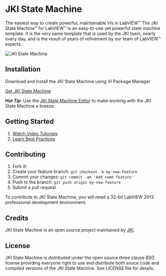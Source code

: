 # JKI State Machine
The easiest way to create powerful, maintainable VIs in LabVIEW™
The JKI State Machine™ for LabVIEW™ is an easy-to-use yet powerful state machine template. It is the very same template that is used by the JKI team, nearly every day, and is the result of years of refinement by our team of LabVIEW™ experts.

![JKI State Machine](https://cloud.githubusercontent.com/assets/381432/18533372/40d78f54-7a97-11e6-9455-0c55d923c06f.png)

## Installation
Download and install the JKI State Machine using VI Package Manager

[Get JKI State Machine](http://vipm.jki.net/#!/package/jki_lib_state_machine)

***Hot Tip***: Use the [JKI State Machine Editor](https://github.com/JKISoftware/JKI-State-Machine-Editor) to make working with the JKI State Machine a breeze.

## Getting Started
1. [Watch Video Tutorials](https://www.youtube.com/playlist?list=PL8BF8A6F0F4739D46)
2. [Learn Best Practices](http://blog.jki.net/products/state-machine/jki-state-machine-best-practices/)

## Contributing

1. Fork it!
2. Create your feature branch: `git checkout -b my-new-feature`
3. Commit your changes: `git commit -am 'Add some feature'`
4. Push to the branch: `git push origin my-new-feature`
5. Submit a pull request

To contribute to JKI State Machine, you will need a 32-bit LabVIEW 2013 professional development environment. 

## Credits

JKI State Machine is an open source project maintained by [JKI](http://jki.net).

## License

JKI State Machine is distributed under the open source three clause BSD license providing everyone right to use and distribute both souce code 
and compiled versions of the JKI State Machine. See LICENSE file for details.
